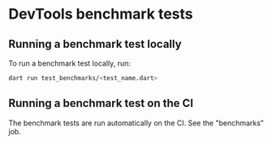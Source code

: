 # DevTools benchmark tests

## Running a benchmark test locally

To run a benchmark test locally, run:
```sh
dart run test_benchmarks/<test_name.dart>
```

## Running a benchmark test on the CI

The benchmark tests are run automatically on the CI. See the "benchmarks" job.
